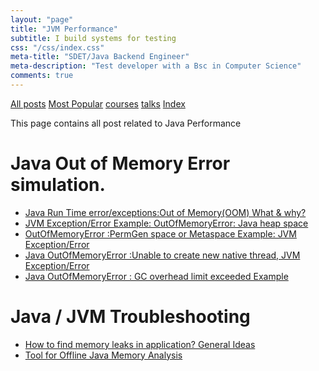 ```yaml
---
layout: "page"
title: "JVM Performance"
subtitle: I build systems for testing
css: "/css/index.css"
meta-title: "SDET/Java Backend Engineer"
meta-description: "Test developer with a Bsc in Computer Science"
comments: true
---
```

<div class="list-filters">
    <a href="/" class="list-filter filter-selected">All posts</a>
    <a href="/popular" class="list-filter">Most Popular</a>
    <a href="/courses" class="list-filter">courses</a>
	<a href="/talks" class="list-filter">talks</a>
    <a href="/tags" class="list-filter">Index</a>
</div>

This page contains all post related to Java Performance

# Java Out of Memory Error simulation. 
- [Java Run Time error/exceptions:Out of Memory(OOM) What & why?](http://shantonusarker.blogspot.com/2015/08/java-oom-out-of-memory-exception-what-why.html)
- [JVM Exception/Error Example: OutOfMemoryError: Java heap space](http://shantonusarker.blogspot.com/2015/08/jvm-exceptionerror-example.html)
- [OutOfMemoryError :PermGen space or Metaspace Example: JVM Exception/Error](http://shantonusarker.blogspot.com/2015/08/java-out-of-memory-error-permgen-meta-space-example.html)
- [Java OutOfMemoryError :Unable to create new native thread, JVM Exception/Error](http://shantonusarker.blogspot.com/2015/08/java-out-of-memory-error-unable-to-create-new-native-thread.html)
- [Java OutOfMemoryError : GC overhead limit exceeded Example](http://shantonusarker.blogspot.com/2015/08/java-out-of-memory-error-GC-overhead-limit-exceeded.html)

# Java / JVM Troubleshooting 
- [How to find memory leaks in application? General Ideas](http://shantonusarker.blogspot.com/2015/09/how-to-find-memory-leaks-in-application.html)
- [Tool for Offline Java Memory Analysis](http://shantonusarker.blogspot.com/2015/09/java-memory-analysis-heap-dump-tools-ibm-oracle-sun.html)